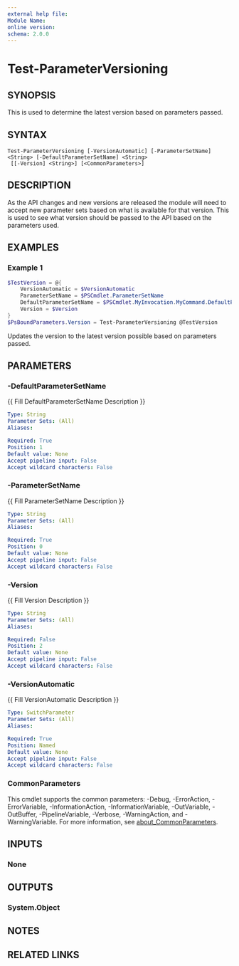```yaml
---
external help file:
Module Name:
online version:
schema: 2.0.0
---
```


# Test-ParameterVersioning

## SYNOPSIS
This is used to determine the latest version based on parameters passed.

## SYNTAX

```
Test-ParameterVersioning [-VersionAutomatic] [-ParameterSetName] <String> [-DefaultParameterSetName] <String>
 [[-Version] <String>] [<CommonParameters>]
```

## DESCRIPTION
As the API changes and new versions are released the module will need to accept new parameter sets based on what is available for that version. This is used to see what version should be passed to the API based on the parameters used.

## EXAMPLES

### Example 1
```powershell
$TestVersion = @{
    VersionAutomatic = $VersionAutomatic
    ParameterSetName = $PSCmdlet.ParameterSetName
    DefaultParameterSetName = $PSCmdlet.MyInvocation.MyCommand.DefaultParameterSet
    Version = $Version
}
$PsBoundParameters.Version = Test-ParameterVersioning @TestVersion
```

Updates the version to the latest version possible based on parameters passed.

## PARAMETERS

### -DefaultParameterSetName
{{ Fill DefaultParameterSetName Description }}

```yaml
Type: String
Parameter Sets: (All)
Aliases:

Required: True
Position: 1
Default value: None
Accept pipeline input: False
Accept wildcard characters: False
```

### -ParameterSetName
{{ Fill ParameterSetName Description }}

```yaml
Type: String
Parameter Sets: (All)
Aliases:

Required: True
Position: 0
Default value: None
Accept pipeline input: False
Accept wildcard characters: False
```

### -Version
{{ Fill Version Description }}

```yaml
Type: String
Parameter Sets: (All)
Aliases:

Required: False
Position: 2
Default value: None
Accept pipeline input: False
Accept wildcard characters: False
```

### -VersionAutomatic
{{ Fill VersionAutomatic Description }}

```yaml
Type: SwitchParameter
Parameter Sets: (All)
Aliases:

Required: True
Position: Named
Default value: None
Accept pipeline input: False
Accept wildcard characters: False
```

### CommonParameters
This cmdlet supports the common parameters: -Debug, -ErrorAction, -ErrorVariable, -InformationAction, -InformationVariable, -OutVariable, -OutBuffer, -PipelineVariable, -Verbose, -WarningAction, and -WarningVariable. For more information, see [about_CommonParameters](http://go.microsoft.com/fwlink/?LinkID=113216).

## INPUTS

### None

## OUTPUTS

### System.Object
## NOTES

## RELATED LINKS
